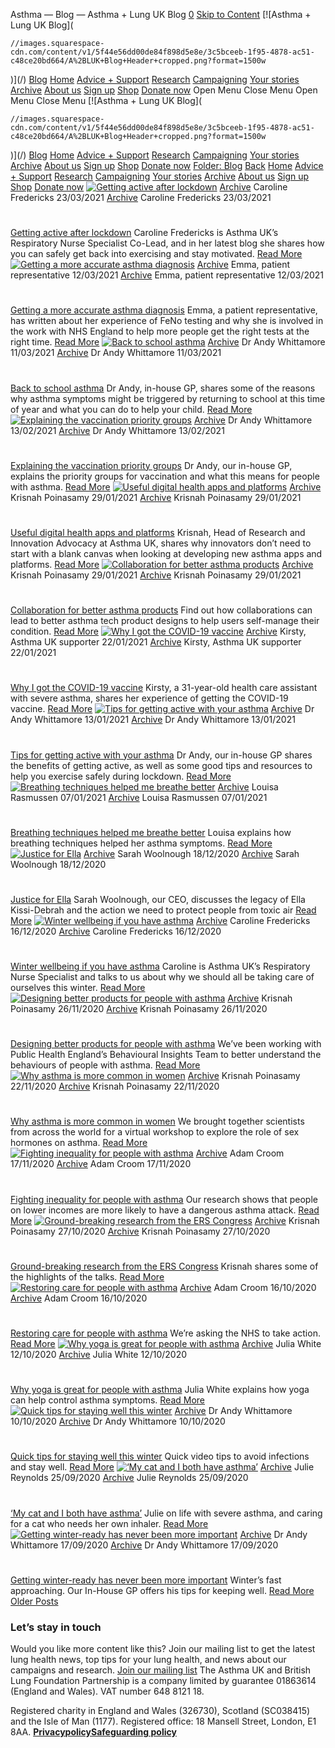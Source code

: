 
Asthma — Blog — Asthma + Lung UK Blog
[0](/cart)
[Skip to Content](#page) 
[![Asthma + Lung UK Blog](
  
    //images.squarespace-cdn.com/content/v1/5f44e56dd00de84f898d5e8e/3c5bceeb-1f95-4878-ac51-c48ce20bd664/A%2BLUK+Blog+Header+cropped.png?format=1500w
  
)](/)
[Blog](/categories) 
[Home](/)
[Advice + Support](/advice-support)
[Research](/research)
[Campaigning](/campaigning)
[Your stories](/your-stories)
[Archive](/archive)
[About us](/about-us) 
[Sign up](https://action.asthmaandlung.org.uk/page/99142/subscribe/1)
[Shop](https://shop.asthmaandlung.org.uk)
[Donate now](https://action.asthmaandlung.org.uk/page/99141/donate/1?ea.tracking.id=General_Blog_Header_None) 
Open Menu
Close Menu
Open Menu
Close Menu
[![Asthma + Lung UK Blog](
  
    //images.squarespace-cdn.com/content/v1/5f44e56dd00de84f898d5e8e/3c5bceeb-1f95-4878-ac51-c48ce20bd664/A%2BLUK+Blog+Header+cropped.png?format=1500w
  
)](/)
[Blog](/categories) 
[Home](/)
[Advice + Support](/advice-support)
[Research](/research)
[Campaigning](/campaigning)
[Your stories](/your-stories)
[Archive](/archive)
[About us](/about-us) 
[Sign up](https://action.asthmaandlung.org.uk/page/99142/subscribe/1)
[Shop](https://shop.asthmaandlung.org.uk)
[Donate now](https://action.asthmaandlung.org.uk/page/99141/donate/1?ea.tracking.id=General_Blog_Header_None) 
[Folder:
Blog](/categories)
[Back](/)
[Home](/)
[Advice + Support](/advice-support)
[Research](/research)
[Campaigning](/campaigning)
[Your stories](/your-stories)
[Archive](/archive)
[About us](/about-us)
[Sign up](https://action.asthmaandlung.org.uk/page/99142/subscribe/1)
[Shop](https://shop.asthmaandlung.org.uk)
[Donate now](https://action.asthmaandlung.org.uk/page/99141/donate/1?ea.tracking.id=General_Blog_Header_None) 
[![Getting active after lockdown]()](/blog/getting-active-safely-after-lockdown)
[Archive](/blog/category/Archive)
Caroline Fredericks
23/03/2021
[Archive](/blog/category/Archive)
Caroline Fredericks
23/03/2021
# 
[Getting active after lockdown](/blog/getting-active-safely-after-lockdown)
Caroline Fredericks is Asthma UK’s Respiratory Nurse Specialist Co-Lead, and in her latest blog she shares how you can safely get back into exercising and stay motivated.
[Read More](/blog/getting-active-safely-after-lockdown)
[![Getting a more accurate asthma diagnosis ]()](/blog/getting-a-more-accurate-asthma-diagnosis)
[Archive](/blog/category/Archive)
Emma, patient representative
12/03/2021
[Archive](/blog/category/Archive)
Emma, patient representative
12/03/2021
# 
[Getting a more accurate asthma diagnosis](/blog/getting-a-more-accurate-asthma-diagnosis)
Emma, a patient representative, has written about her experience of FeNo testing and why she is involved in the work with NHS England to help more people get the right tests at the right time.
[Read More](/blog/getting-a-more-accurate-asthma-diagnosis)
[![Back to school asthma]()](/blog/back-to-school-with-asthma)
[Archive](/blog/category/Archive)
Dr Andy Whittamore
11/03/2021
[Archive](/blog/category/Archive)
Dr Andy Whittamore
11/03/2021
# 
[Back to school asthma](/blog/back-to-school-with-asthma)
Dr Andy, in-house GP, shares some of the reasons why asthma symptoms might be triggered by returning to school at this time of year and what you can do to help your child.
[Read More](/blog/back-to-school-with-asthma)
[![Explaining the vaccination priority groups]()](/blog/explaining-the-vaccination-priority-groups)
[Archive](/blog/category/Archive)
Dr Andy Whittamore
13/02/2021
[Archive](/blog/category/Archive)
Dr Andy Whittamore
13/02/2021
# 
[Explaining the vaccination priority groups](/blog/explaining-the-vaccination-priority-groups)
Dr Andy, our in-house GP, explains the priority groups for vaccination and what this means for people with asthma.
[Read More](/blog/explaining-the-vaccination-priority-groups)
[![Useful digital health apps and platforms]()](/blog/useful-digital-health-apps)
[Archive](/blog/category/Archive)
Krisnah Poinasamy
29/01/2021
[Archive](/blog/category/Archive)
Krisnah Poinasamy
29/01/2021
# 
[Useful digital health apps and platforms](/blog/useful-digital-health-apps)
Krisnah, Head of Research and Innovation Advocacy at Asthma UK, shares why innovators don’t need to start with a blank canvas when looking at developing new asthma apps and platforms.
[Read More](/blog/useful-digital-health-apps)
[![Collaboration for better asthma products]()](/blog/collaboration-for-better-asthma-products)
[Archive](/blog/category/Archive)
Krisnah Poinasamy
29/01/2021
[Archive](/blog/category/Archive)
Krisnah Poinasamy
29/01/2021
# 
[Collaboration for better asthma products](/blog/collaboration-for-better-asthma-products)
Find out how collaborations can lead to better asthma tech product designs to help users self-manage their condition.
[Read More](/blog/collaboration-for-better-asthma-products)
[![Why I got the COVID-19 vaccine]()](/blog/why-i-got-covid-19-vaccine)
[Archive](/blog/category/Archive)
Kirsty, Asthma UK supporter
22/01/2021
[Archive](/blog/category/Archive)
Kirsty, Asthma UK supporter
22/01/2021
# 
[Why I got the COVID-19 vaccine](/blog/why-i-got-covid-19-vaccine)
Kirsty, a 31-year-old health care assistant with severe asthma, shares her experience of getting the COVID-19 vaccine.
[Read More](/blog/why-i-got-covid-19-vaccine)
[![Tips for getting active with your asthma]()](/blog/tips-get-active-with-asthma)
[Archive](/blog/category/Archive)
Dr Andy Whittamore
13/01/2021
[Archive](/blog/category/Archive)
Dr Andy Whittamore
13/01/2021
# 
[Tips for getting active with your asthma](/blog/tips-get-active-with-asthma)
Dr Andy, our in-house GP shares the benefits of getting active, as well as some good tips and resources to help you exercise safely during lockdown.
[Read More](/blog/tips-get-active-with-asthma)
[![Breathing techniques helped me breathe better]()](/blog/breathing-techniques)
[Archive](/blog/category/Archive)
Louisa Rasmussen
07/01/2021
[Archive](/blog/category/Archive)
Louisa Rasmussen
07/01/2021
# 
[Breathing techniques helped me breathe better](/blog/breathing-techniques)
Louisa explains how breathing techniques helped her asthma symptoms.
[Read More](/blog/breathing-techniques)
[![Justice for Ella]()](/blog/justice-for-ella)
[Archive](/blog/category/Archive)
Sarah Woolnough
18/12/2020
[Archive](/blog/category/Archive)
Sarah Woolnough
18/12/2020
# 
[Justice for Ella](/blog/justice-for-ella)
Sarah Woolnough, our CEO, discusses the legacy of Ella Kissi-Debrah and the action we need to protect people from toxic air 
[Read More](/blog/justice-for-ella)
[![Winter wellbeing if you have asthma]()](/blog/winter-wellbeing-if-you-have-asthma)
[Archive](/blog/category/Archive)
Caroline Fredericks
16/12/2020
[Archive](/blog/category/Archive)
Caroline Fredericks
16/12/2020
# 
[Winter wellbeing if you have asthma](/blog/winter-wellbeing-if-you-have-asthma)
Caroline is Asthma UK’s Respiratory Nurse Specialist and talks to us about why we should all be taking care of ourselves this winter.
[Read More](/blog/winter-wellbeing-if-you-have-asthma)
[![Designing better products for people with asthma]()](/blog/better-understanding-people-with-asthma-to-design-better-products-for-them)
[Archive](/blog/category/Archive)
Krisnah Poinasamy
26/11/2020
[Archive](/blog/category/Archive)
Krisnah Poinasamy
26/11/2020
# 
[Designing better products for people with asthma](/blog/better-understanding-people-with-asthma-to-design-better-products-for-them)
We’ve been working with Public Health England’s Behavioural Insights Team to better understand the behaviours of people with asthma.
[Read More](/blog/better-understanding-people-with-asthma-to-design-better-products-for-them)
[![Why asthma is more common in women]()](/blog/why-asthma-is-more-common-in-women)
[Archive](/blog/category/Archive)
Krisnah Poinasamy
22/11/2020
[Archive](/blog/category/Archive)
Krisnah Poinasamy
22/11/2020
# 
[Why asthma is more common in women](/blog/why-asthma-is-more-common-in-women)
We brought together scientists from across the world for a virtual workshop to explore the role of sex hormones on asthma.
[Read More](/blog/why-asthma-is-more-common-in-women)
[![Fighting inequality for people with asthma]()](/blog/fighting-inequality-for-people-with-asthma)
[Archive](/blog/category/Archive)
Adam Croom
17/11/2020
[Archive](/blog/category/Archive)
Adam Croom
17/11/2020
# 
[Fighting inequality for people with asthma](/blog/fighting-inequality-for-people-with-asthma)
Our research shows that people on lower incomes are more likely to have a dangerous asthma attack. 
[Read More](/blog/fighting-inequality-for-people-with-asthma)
[![Ground-breaking research from the ERS Congress]()](/blog/ground-breaking-research-from-the-european-respiratory-society-congress)
[Archive](/blog/category/Archive)
Krisnah Poinasamy
27/10/2020
[Archive](/blog/category/Archive)
Krisnah Poinasamy
27/10/2020
# 
[Ground-breaking research from the ERS Congress](/blog/ground-breaking-research-from-the-european-respiratory-society-congress)
Krisnah shares some of the highlights of the talks.
[Read More](/blog/ground-breaking-research-from-the-european-respiratory-society-congress)
[![Restoring care for people                with asthma]()](/blog/restoringcareforpeoplewithasthmanbsp)
[Archive](/blog/category/Archive)
Adam Croom
16/10/2020
[Archive](/blog/category/Archive)
Adam Croom
16/10/2020
# 
[Restoring care for people with asthma](/blog/restoringcareforpeoplewithasthmanbsp)
We’re asking the NHS to take action.
[Read More](/blog/restoringcareforpeoplewithasthmanbsp)
[![Why yoga is great for people with asthma]()](/blog/the-wonderful-thing-about-yoga-is-that-anyone-can-do-it-but-its-particularly-good-for-people-with-asthma)
[Archive](/blog/category/Archive)
Julia White
12/10/2020
[Archive](/blog/category/Archive)
Julia White
12/10/2020
# 
[Why yoga is great for people with asthma](/blog/the-wonderful-thing-about-yoga-is-that-anyone-can-do-it-but-its-particularly-good-for-people-with-asthma)
Julia White explains how yoga can help control asthma symptoms.
[Read More](/blog/the-wonderful-thing-about-yoga-is-that-anyone-can-do-it-but-its-particularly-good-for-people-with-asthma)
[![Quick tips for staying well this winter]()](/blog/stay-well-winter-tips)
[Archive](/blog/category/Archive)
Dr Andy Whittamore
10/10/2020
[Archive](/blog/category/Archive)
Dr Andy Whittamore
10/10/2020
# 
[Quick tips for staying well this winter](/blog/stay-well-winter-tips)
Quick video tips to avoid infections and stay well.
[Read More](/blog/stay-well-winter-tips)
[![‘My cat and I both have asthma’]()](/blog/my-cat-and-i-both-have-asthma)
[Archive](/blog/category/Archive)
Julie Reynolds
25/09/2020
[Archive](/blog/category/Archive)
Julie Reynolds
25/09/2020
# 
[‘My cat and I both have asthma’](/blog/my-cat-and-i-both-have-asthma)
Julie on life with severe asthma, and caring for a cat who needs her own inhaler.
[Read More](/blog/my-cat-and-i-both-have-asthma)
[![Getting winter-ready has never been more important]()](/blog/dr-andy-keeping-well-winter)
[Archive](/blog/category/Archive)
Dr Andy Whittamore
17/09/2020
[Archive](/blog/category/Archive)
Dr Andy Whittamore
17/09/2020
# 
[Getting winter-ready has never been more important](/blog/dr-andy-keeping-well-winter)
Winter’s fast approaching. Our In-House GP offers his tips for keeping well.
[Read More](/blog/dr-andy-keeping-well-winter)
[Older Posts](/blog?offset=1600348047805&tag=Asthma)
### Let’s stay in touch
Would you like more content like this? Join our mailing list to get the latest lung health news, top tips for your lung health, and news about our campaigns and research.
[Join our mailing list](https://action.asthmaandlung.org.uk/page/99142/subscribe/1) 
The Asthma UK and British Lung Foundation Partnership is a company limited by guarantee 01863614 (England and Wales). VAT number 648 8121 18.   
  
Registered charity in England and Wales (326730), Scotland (SC038415) and the Isle of Man (1177). Registered office: 18 Mansell Street, London, E1 8AA.
[**Privacy**](https://www.asthmaandlung.org.uk/policies)[**policy**](https://www.asthma.org.uk/terms/privacy-policy/ "Privacy policy")[**Safeguarding policy**](https://www.asthmaandlung.org.uk/policies)
